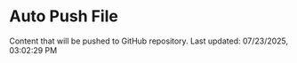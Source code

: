 # Auto Push File

Content that will be pushed to GitHub repository.
Last updated: 07/23/2025, 03:02:29 PM